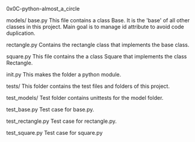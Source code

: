 0x0C-python-almost_a_circle



models/
base.py
This file contains a class Base. It is the 'base' of all other classes in this project. Main goal is to manage id attribute to avoid code duplication.



rectangle.py
Contains the rectangle class that implements the base class.



square.py
This file contains the a class Square that implements the class Rectangle.



init.py
This makes the folder a python module.



tests/
This folder contains the test files and folders of this project.



test_models/
Test folder contains unittests for the model folder.



test_base.py
Test case for base.py.



test_rectangle.py
Test case for rectangle.py.




test_square.py
Test case for square.py

